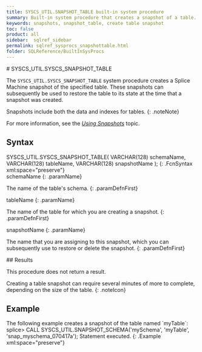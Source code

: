 ```yaml
---
title: SYSCS_UTIL.SNAPSHOT_TABLE built-in system procedure
summary: Built-in system procedure that creates a snapshot of a table.
keywords: snapshots, snapshot_table, create table snapshot
toc: false
product: all
sidebar:  sqlref_sidebar
permalink: sqlref_sysprocs_snapshottable.html
folder: SQLReference/BuiltInSysProcs
---
```

<section>
<div class="TopicContent" data-swiftype-index="true" markdown="1">
# SYSCS_UTIL.SYSCS_SNAPSHOT_TABLE

The `SYSCS_UTIL.SYSCS_SNAPSHOT_TABLE` system procedure creates a Splice
Machine snapshot of the specified table. These snapshots can
subsequently be used to restore the table to its state at the time that
a snapshot was created.

Snapshots include both the data and indexes for tables.
{: .noteNote}

For more information, see the [*Using
Snapshots*](developers_tuning_snapshots.html) topic.

## Syntax

<div class="fcnWrapperWide" markdown="1">
    SYSCS_UTIL.SYSCS_SNAPSHOT_TABLE( VARCHAR(128) schemaName,
                                      VARCHAR(128) tableName,
                                      VARCHAR(128) snapshotName );
{: .FcnSyntax xml:space="preserve"}

</div>
<div class="paramList" markdown="1">
schemaName
{: .paramName}

The name of the table's schema.
{: .paramDefnFirst}

tableName
{: .paramName}

The name of the table for which you are creating a snapshot.
{: .paramDefnFirst}

snapshotName
{: .paramName}

The name that you are assigning to this snapshot, which you can
subsequently use to restore or delete the snapshot.
{: .paramDefnFirst}

</div>
## Results

This procedure does not return a result.

Creating a table snapshot can require several minutes of more to
complete, depending on the size of the table.
{: .noteIcon}

## Example

<div markdown="1">
The following example creates a snapshot of the table named `myTable`:

<div class="preWrapperWide" markdown="1">
    splice> CALL SYSCS_UTIL.SNAPSHOT_SCHEMA('mySchema', 'myTable', 'snap_myschema_070417a');
    Statement executed.
{: .Example xml:space="preserve"}

</div>
</div>
</div>
</section>
